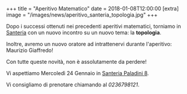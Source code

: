 +++
title = "Aperitivo Matematico"
date = 2018-01-08T12:00:00
[extra]
image = "/images/news/aperitivo_santeria_topologia.jpg"
+++

Dopo i successi ottenuti nei precedenti aperitivi matematici, torniamo
in [Santeria][1] con un nuovo incontro su un nuovo tema: la **topologia**.

Inoltre, avremo un nuovo oratore ad intrattenervi durante l'aperitivo:
Maurizio Giaffredo!

Con tutte queste novità, non è assolutamente da perdere!

Vi aspettiamo Mercoledì 24 Gennaio in [Santeria Paladini 8][1].

Vi consigliamo di prenotare chiamando al _0236798121_.

[1]: http://www.santeria.milano.it/paladini
